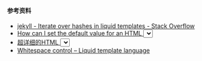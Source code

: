 




#### 参考资料

- [jekyll - Iterate over hashes in liquid templates - Stack Overflow](https://stackoverflow.com/questions/8206869/iterate-over-hashes-in-liquid-templates)
- [How can I set the default value for an HTML <select> element? - Stack Overflow](https://stackoverflow.com/questions/3518002/how-can-i-set-the-default-value-for-an-html-select-element)
- [超详细的HTML <select> 标签用法及技巧介绍_w3cschool](https://www.w3cschool.cn/htmltags/tag-select.html)
- [Whitespace control – Liquid template language](http://shopify.github.io/liquid/basics/whitespace/)

